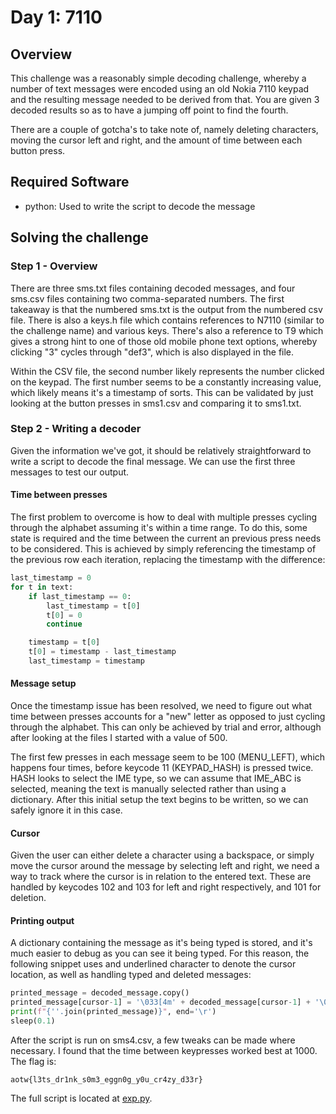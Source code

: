 # Day 1: 7110

## Overview

This challenge was a reasonably simple decoding challenge, whereby a number of 
text messages were encoded using an old Nokia 7110 keypad and the resulting
message needed to be derived from that. You are given 3 decoded results so as
to have a jumping off point to find the fourth.

There are a couple of gotcha's to take note of, namely deleting characters, 
moving the cursor left and right, and the amount of time between each button
press.

## Required Software

* python: Used to write the script to decode the message

## Solving the challenge

### Step 1 - Overview

There are three sms.txt files containing decoded messages, and four sms.csv 
files containing two comma-separated numbers. The first takeaway is that
the numbered sms.txt is the output from the numbered csv file. There is also
a keys.h file which contains references to N7110 (similar to the challenge
name) and various keys. There's also a reference to T9 which gives a strong
hint to one of those old mobile phone text options, whereby clicking "3" cycles
through "def3", which is also displayed in the file.

Within the CSV file, the second number likely represents the number clicked on 
the keypad. The first number seems to be a constantly increasing value, which
likely means it's a timestamp of sorts. This can be validated by just looking
at the button presses in sms1.csv and comparing it to sms1.txt.

### Step 2 - Writing a decoder

Given the information we've got, it should be relatively straightforward to 
write a script to decode the final message. We can use the first three messages
to test our output.

#### Time between presses

The first problem to overcome is how to deal with multiple presses cycling 
through the alphabet assuming it's within a time range. To do this, some state 
is required and the time between the current an previous press needs to be
considered. This is achieved by simply referencing the timestamp of the 
previous row each iteration, replacing the timestamp with the difference:

```python
last_timestamp = 0
for t in text:
    if last_timestamp == 0:
        last_timestamp = t[0]
        t[0] = 0
        continue

    timestamp = t[0]
    t[0] = timestamp - last_timestamp
    last_timestamp = timestamp
```

#### Message setup

Once the timestamp issue has been resolved, we need to figure out what time
between presses accounts for a "new" letter as opposed to just cycling through
the alphabet. This can only be achieved by trial and error, although after
looking at the files I started with a value of 500.

The first few presses in each message seem to be 100 (MENU_LEFT), which happens
four times, before keycode 11 (KEYPAD_HASH) is pressed twice. HASH looks to 
select the IME type, so we can assume that IME_ABC is selected, meaning the
text is manually selected rather than using a dictionary. After this initial
setup the text begins to be written, so we can safely ignore it in this case.

#### Cursor

Given the user can either delete a character using a backspace, or simply move
the cursor around the message by selecting left and right, we need a way to 
track where the cursor is in relation to the entered text. These are handled by
keycodes 102 and 103 for left and right respectively, and 101 for deletion.

#### Printing output

A dictionary containing the message as it's being typed is stored, and it's 
much easier to debug as you can see it being typed. For this reason, the 
following snippet uses and underlined character to denote the cursor location, 
as well as handling typed and deleted messages:

```python
printed_message = decoded_message.copy()
printed_message[cursor-1] = '\033[4m' + decoded_message[cursor-1] + '\033[0m'
print(f"{''.join(printed_message)}", end='\r')
sleep(0.1)
```

After the script is run on sms4.csv, a few tweaks can be made where necessary.
I found that the time between keypresses worked best at 1000. The flag is:
```
aotw{l3ts_dr1nk_s0m3_eggn0g_y0u_cr4zy_d33r}
```

The full script is located at [exp.py](exp.py).
